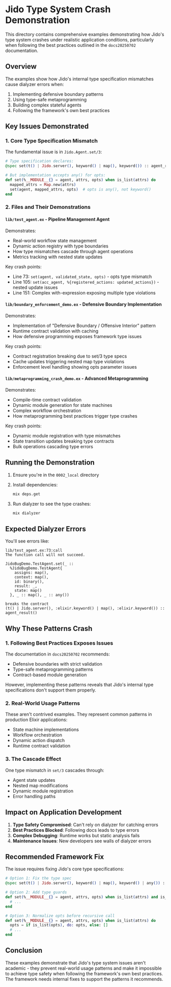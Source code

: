 # Jido Type System Crash Demonstration

This directory contains comprehensive examples demonstrating how Jido's type system crashes under realistic application conditions, particularly when following the best practices outlined in the `docs20250702` documentation.

## Overview

The examples show how Jido's internal type specification mismatches cause dialyzer errors when:
1. Implementing defensive boundary patterns
2. Using type-safe metaprogramming
3. Building complex stateful agents
4. Following the framework's own best practices

## Key Issues Demonstrated

### 1. Core Type Specification Mismatch

The fundamental issue is in `Jido.Agent.set/3`:

```elixir
# Type specification declares:
@spec set(t() | Jido.server(), keyword() | map(), keyword()) :: agent_result()

# But implementation accepts any() for opts:
def set(%__MODULE__{} = agent, attrs, opts) when is_list(attrs) do
  mapped_attrs = Map.new(attrs)
  set(agent, mapped_attrs, opts)  # opts is any(), not keyword()
end
```

### 2. Files and Their Demonstrations

#### `lib/test_agent.ex` - Pipeline Management Agent
Demonstrates:
- Real-world workflow state management
- Dynamic action registry with type boundaries
- How type mismatches cascade through agent operations
- Metrics tracking with nested state updates

Key crash points:
- Line 73: `set(agent, validated_state, opts)` - opts type mismatch
- Line 105: `set(acc_agent, %{registered_actions: updated_actions})` - nested update issues
- Line 151: Complex with-expression exposing multiple type violations

#### `lib/boundary_enforcement_demo.ex` - Defensive Boundary Implementation
Demonstrates:
- Implementation of "Defensive Boundary / Offensive Interior" pattern
- Runtime contract validation with caching
- How defensive programming exposes framework type issues

Key crash points:
- Contract registration breaking due to set/3 type specs
- Cache updates triggering nested map type violations
- Enforcement level handling showing opts parameter issues

#### `lib/metaprogramming_crash_demo.ex` - Advanced Metaprogramming
Demonstrates:
- Compile-time contract validation
- Dynamic module generation for state machines
- Complex workflow orchestration
- How metaprogramming best practices trigger type crashes

Key crash points:
- Dynamic module registration with type mismatches
- State transition updates breaking type contracts
- Bulk operations cascading type errors

## Running the Demonstration

1. Ensure you're in the `0002_local` directory
2. Install dependencies:
   ```bash
   mix deps.get
   ```

3. Run dialyzer to see the type crashes:
   ```bash
   mix dialyzer
   ```

## Expected Dialyzer Errors

You'll see errors like:

```
lib/test_agent.ex:73:call
The function call will not succeed.

JidoBugDemo.TestAgent.set(_ :: 
  %JidoBugDemo.TestAgent{
    assigns: map(),
    context: map(),
    id: binary(),
    result: _,
    state: map()
  }, _ :: map(), _ :: any())

breaks the contract
(t() | Jido.server(), :elixir.keyword() | map(), :elixir.keyword()) :: agent_result()
```

## Why These Patterns Crash

### 1. Following Best Practices Exposes Issues

The documentation in `docs20250702` recommends:
- Defensive boundaries with strict validation
- Type-safe metaprogramming patterns
- Contract-based module generation

However, implementing these patterns reveals that Jido's internal type specifications don't support them properly.

### 2. Real-World Usage Patterns

These aren't contrived examples. They represent common patterns in production Elixir applications:
- State machine implementations
- Workflow orchestration
- Dynamic action dispatch
- Runtime contract validation

### 3. The Cascade Effect

One type mismatch in `set/3` cascades through:
- Agent state updates
- Nested map modifications
- Dynamic module registration
- Error handling paths

## Impact on Application Development

1. **Type Safety Compromised**: Can't rely on dialyzer for catching errors
2. **Best Practices Blocked**: Following docs leads to type errors
3. **Complex Debugging**: Runtime works but static analysis fails
4. **Maintenance Issues**: New developers see walls of dialyzer errors

## Recommended Framework Fix

The issue requires fixing Jido's core type specifications:

```elixir
# Option 1: Fix the type spec
@spec set(t() | Jido.server(), keyword() | map(), keyword() | any()) :: agent_result()

# Option 2: Add type guards
def set(%__MODULE__{} = agent, attrs, opts) when is_list(attrs) and is_list(opts) do
  # ...
end

# Option 3: Normalize opts before recursive call
def set(%__MODULE__{} = agent, attrs, opts) when is_list(attrs) do
  opts = if is_list(opts), do: opts, else: []
  # ...
end
```

## Conclusion

These examples demonstrate that Jido's type system issues aren't academic - they prevent real-world usage patterns and make it impossible to achieve type safety when following the framework's own best practices. The framework needs internal fixes to support the patterns it recommends.
